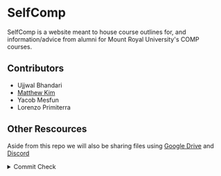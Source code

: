 # SelfComp

SelfComp is a website meant to house course outlines for, and information/advice from alumni for Mount Royal University's COMP courses.

## Contributors
<!-- Can add link to all your guys' githubs as well is u want to add -->
- Ujjwal Bhandari
- [Matthew Kim](https://github.com/EassunKim)
- Yacob Mesfun
- Lorenzo Primiterra

## Other Rescources

Aside from this repo we will also be sharing files using [Google Drive](https://drive.google.com/drive/folders/1nUbFmQfhxza2xoQnU6ltNtXfH2xv4htr?usp=sharing) and [Discord](https://discord.gg/7ah7GDtwgA)


<details>
<Summary> Commit Check </summary>

Section to sign off and make sure everyone can commit to main.

Done:
Matthew Kim

</details>
